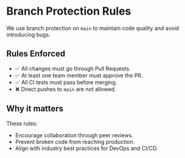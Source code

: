 # Branch Protection Rules

We use branch protection on `main` to maintain code quality and avoid introducing bugs.

## Rules Enforced
- ✅ All changes must go through Pull Requests.
- ✅ At least one team member must approve the PR.
- ✅ All CI tests must pass before merging.
- ❌ Direct pushes to `main` are not allowed.

## Why it matters
These rules:
- Encourage collaboration through peer reviews.
- Prevent broken code from reaching production.
- Align with industry best practices for DevOps and CI/CD.
